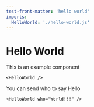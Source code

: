 ```yaml
---
test-front-matter: 'hello world'
imports:
  HelloWorld: './hello-world.js'
---
```

# Hello World

This is an example component

```render html
<HelloWorld />
```

You can send who to say Hello

```render html
<HelloWorld who="World!!!" />
```